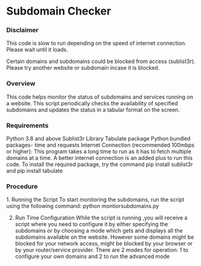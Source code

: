 <h1>Subdomain Checker </h1>

<h3> Disclaimer </h3>
This code is slow to run depending on the speed of internet connection. Please wait until it loads.

Certain domains and subdomains could be blocked from access (sublist3r). Please try another website or subdomain incase it is blocked.

<h3> Overview </h3>
This code helps monitor the status of subdomains and services running on a website. This script periodically checks the availability of specified subdomains and updates the status in a tabular format on the screen. 

<h3> Requirements</h3>
Python 3.8 and above
Sublist3r Library
Tabulate package
Python bundled packages- time and requests
Internet Connection (recommended 100mbps or higher): This program takes a long time to run as it has to fetch multiple domains at a time.  A better internet connection is an added plus to run this code.
To install the required package, try the command pip install sublist3r and pip install tabulate

<h3> Procedure</h3>
1. Running the Script
To start monitoring the subdomains, run the script using the following command:
python montiorsubdomains.py

2. Run Time Configuration
While the script is running ,you will receive a script where you need to configure it by either specifying the subdomains or by choosing a mode which gets and displays all the subdomains available on the website. However some domains might be blocked for your network access, might be blocked by your browser or by your router/service provider.
There are 2 modes for operation:
1 to configure your own domains and 2 to run the advanced mode

  
 
	


  
 
	


